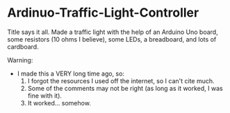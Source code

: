 # Ardinuo-Traffic-Light-Controller
Title says it all. Made a traffic light with the help of an Arduino Uno board, some resistors (10 ohms I believe), some LEDs, a breadboard, and lots of cardboard.

Warning:
- I made this a VERY long time ago, so:
  1. I forgot the resources I used off the internet, so I can't cite much.
  2. Some of the comments may not be right (as long as it worked, I was fine with it).
  3. It worked... somehow.
